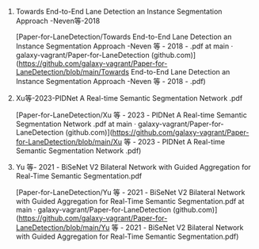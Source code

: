 1. Towards End-to-End Lane Detection an Instance Segmentation Approach -Neven等-2018 

   [Paper-for-LaneDetection/Towards End-to-End Lane Detection an Instance Segmentation Approach -Neven 等 - 2018 - .pdf at main · galaxy-vagrant/Paper-for-LaneDetection (github.com)](https://github.com/galaxy-vagrant/Paper-for-LaneDetection/blob/main/Towards End-to-End Lane Detection an Instance Segmentation Approach -Neven 等 - 2018 - .pdf)

2. Xu等-2023-PIDNet A Real-time Semantic Segmentation Network .pdf 

   [Paper-for-LaneDetection/Xu 等 - 2023 - PIDNet A Real-time Semantic Segmentation Network .pdf at main · galaxy-vagrant/Paper-for-LaneDetection (github.com)](https://github.com/galaxy-vagrant/Paper-for-LaneDetection/blob/main/Xu 等 - 2023 - PIDNet A Real-time Semantic Segmentation Network .pdf)

3. Yu 等- 2021 - BiSeNet V2 Bilateral Network with Guided Aggregation for Real-Time Semantic Segmentation.pdf 

   [Paper-for-LaneDetection/Yu 等 - 2021 - BiSeNet V2 Bilateral Network with Guided Aggregation for Real-Time Semantic Segmentation.pdf at main · galaxy-vagrant/Paper-for-LaneDetection (github.com)](https://github.com/galaxy-vagrant/Paper-for-LaneDetection/blob/main/Yu 等 - 2021 - BiSeNet V2 Bilateral Network with Guided Aggregation for Real-Time Semantic Segmentation.pdf)

